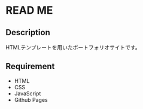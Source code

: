 # READ ME

## Description
HTMLテンプレートを用いたポートフォリオサイトです。
## Requirement
* HTML
* CSS
* JavaScript
* Github Pages
